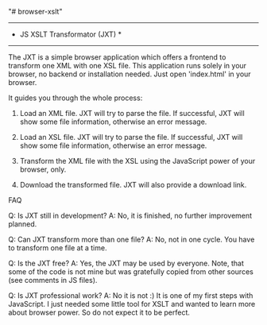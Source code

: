 "# browser-xslt" 

***********************************
*   JS XSLT Transformator (JXT)   *
***********************************

The JXT is a simple browser application
which offers a frontend to transform 
one XML with one XSL file.
This application runs solely in your
browser, no backend or installation 
needed. Just open 'index.html' in your
browser.

It guides you through the whole 
process:

1. Load an XML file.
JXT will try to parse the file. If
successful, JXT will show some file 
information, otherwise an error message.

2. Load an XSL file.
JXT will try to parse the file. If
successful, JXT will show some file 
information, otherwise an error message.

3. Transform the XML file with the XSL 
using the JavaScript power of your 
browser, only.

4. Download the transformed file. JXT 
will also provide a download link.

FAQ

Q: Is JXT still in development?
A: No, it is finished, no further
improvement planned.

Q: Can JXT transform more than one file?
A: No, not in one cycle. You have to
transform one file at a time.

Q: Is the JXT free?
A: Yes, the JXT may be used by everyone.
Note, that some of the code is not
mine but was gratefully copied from other
sources (see comments in JS files).

Q: Is JXT professional work?
A: No it is not :)
It is one of my first steps with
JavaScript. I just needed some little
tool for XSLT and wanted to learn more
about browser power.
So do not expect it to be perfect.
